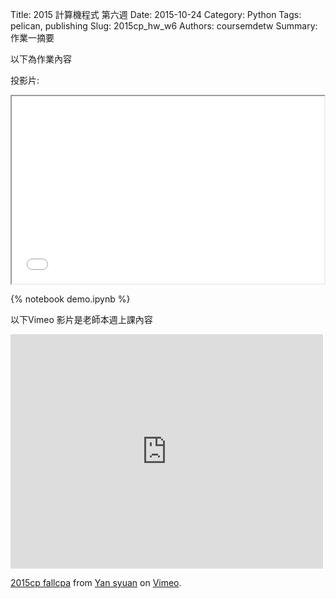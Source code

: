 Title: 2015 計算機程式 第六週
Date: 2015-10-24
Category: Python
Tags: pelican, publishing
Slug: 2015cp_hw_w6
Authors: coursemdetw
Summary: 作業一摘要

以下為作業內容

投影片:

<iframe src="40423104_cp_w6_p.html" width="500" height="300"></iframe>


{% notebook demo.ipynb %}

以下Vimeo 影片是老師本週上課內容

<iframe src="https://player.vimeo.com/video/143337732" width="500" height="375" frameborder="0" webkitallowfullscreen mozallowfullscreen allowfullscreen></iframe> <p><a href="https://vimeo.com/143337732">2015cp fallcpa</a> from <a href="https://vimeo.com/user44900188">Yan syuan</a> on <a href="https://vimeo.com">Vimeo</a>.</p>

